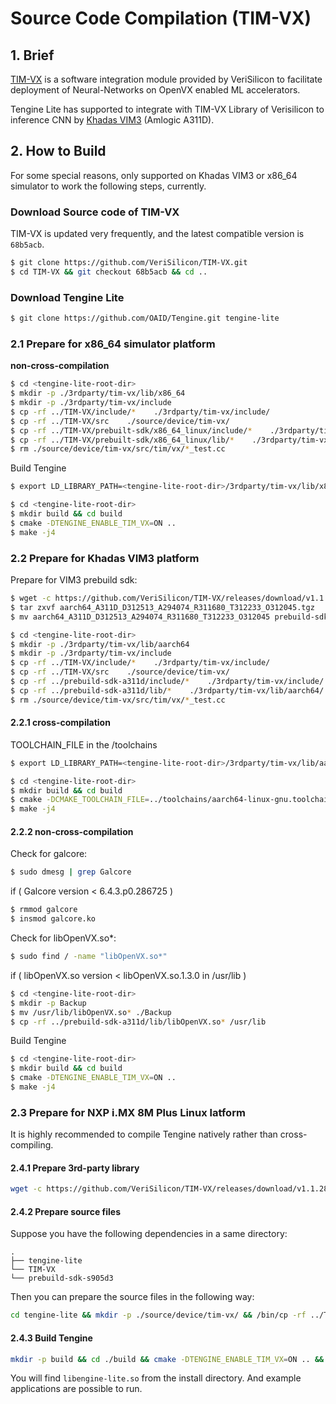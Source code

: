 # Source Code Compilation (TIM-VX)

## 1. Brief

[TIM-VX](https://github.com/VeriSilicon/TIM-VX.git) is a software integration module provided by VeriSilicon to facilitate deployment of Neural-Networks on OpenVX enabled ML accelerators.

Tengine Lite has supported to integrate with TIM-VX Library of Verisilicon to inference CNN by [Khadas VIM3](https://www.khadas.cn/product-page/vim3) (Amlogic A311D).

## 2. How to Build

For some special reasons, only supported on Khadas VIM3 or x86_64 simulator to work the following steps, currently.

### Download Source code of TIM-VX

TIM-VX is updated very frequently, and the latest compatible version is `68b5acb`.

```bash
$ git clone https://github.com/VeriSilicon/TIM-VX.git
$ cd TIM-VX && git checkout 68b5acb && cd ..
```

### Download Tengine Lite

```bash
$ git clone https://github.com/OAID/Tengine.git tengine-lite
```

### 2.1 Prepare for x86_64 simulator platform

**non-cross-compilation**

```bash
$ cd <tengine-lite-root-dir>
$ mkdir -p ./3rdparty/tim-vx/lib/x86_64
$ mkdir -p ./3rdparty/tim-vx/include
$ cp -rf ../TIM-VX/include/*    ./3rdparty/tim-vx/include/
$ cp -rf ../TIM-VX/src    ./source/device/tim-vx/
$ cp -rf ../TIM-VX/prebuilt-sdk/x86_64_linux/include/*    ./3rdparty/tim-vx/include/
$ cp -rf ../TIM-VX/prebuilt-sdk/x86_64_linux/lib/*    ./3rdparty/tim-vx/lib/x86_64/
$ rm ./source/device/tim-vx/src/tim/vx/*_test.cc
```

Build Tengine

```bash
$ export LD_LIBRARY_PATH=<tengine-lite-root-dir>/3rdparty/tim-vx/lib/x86_64

$ cd <tengine-lite-root-dir>
$ mkdir build && cd build
$ cmake -DTENGINE_ENABLE_TIM_VX=ON ..
$ make -j4
```

### 2.2 Prepare for Khadas VIM3 platform

Prepare for VIM3 prebuild sdk:

```bash
$ wget -c https://github.com/VeriSilicon/TIM-VX/releases/download/v1.1.28/aarch64_A311D_D312513_A294074_R311680_T312233_O312045.tgz
$ tar zxvf aarch64_A311D_D312513_A294074_R311680_T312233_O312045.tgz
$ mv aarch64_A311D_D312513_A294074_R311680_T312233_O312045 prebuild-sdk-a311d

$ cd <tengine-lite-root-dir>
$ mkdir -p ./3rdparty/tim-vx/lib/aarch64
$ mkdir -p ./3rdparty/tim-vx/include
$ cp -rf ../TIM-VX/include/*    ./3rdparty/tim-vx/include/
$ cp -rf ../TIM-VX/src    ./source/device/tim-vx/
$ cp -rf ../prebuild-sdk-a311d/include/*    ./3rdparty/tim-vx/include/
$ cp -rf ../prebuild-sdk-a311d/lib/*    ./3rdparty/tim-vx/lib/aarch64/
$ rm ./source/device/tim-vx/src/tim/vx/*_test.cc
```

#### 2.2.1 cross-compilation

TOOLCHAIN_FILE in the <tengine-lite-root-dir>/toolchains
```bash
$ export LD_LIBRARY_PATH=<tengine-lite-root-dir>/3rdparty/tim-vx/lib/aarch64

$ cd <tengine-lite-root-dir>
$ mkdir build && cd build
$ cmake -DCMAKE_TOOLCHAIN_FILE=../toolchains/aarch64-linux-gnu.toolchain.cmake -DTENGINE_ENABLE_TIM_VX=ON ..
$ make -j4
```

#### 2.2.2 non-cross-compilation

Check for galcore:

```bash
$ sudo dmesg | grep Galcore
```

if  ( Galcore version < 6.4.3.p0.286725 )

```bash
$ rmmod galcore
$ insmod galcore.ko
```

Check for libOpenVX.so*:

```bash
$ sudo find / -name "libOpenVX.so*"
```

if  ( libOpenVX.so version <   libOpenVX.so.1.3.0  in  /usr/lib )

```bash
$ cd <tengine-lite-root-dir>
$ mkdir -p Backup
$ mv /usr/lib/libOpenVX.so* ./Backup
$ cp -rf ../prebuild-sdk-a311d/lib/libOpenVX.so* /usr/lib
```

Build Tengine

```bash
$ cd <tengine-lite-root-dir>
$ mkdir build && cd build
$ cmake -DTENGINE_ENABLE_TIM_VX=ON ..
$ make -j4
```


### 2.3 Prepare for NXP i.MX 8M Plus Linux latform

It is highly recommended to compile Tengine natively rather than cross-compiling.

#### 2.4.1 Prepare 3rd-party library

```bash
wget -c https://github.com/VeriSilicon/TIM-VX/releases/download/v1.1.28/aarch64_S905D3_D312513_A294074_R311680_T312233_O312045.tgz && tar xvf aarch64_S905D3_D312513_A294074_R311680_T312233_O312045.tgz && mv aarch64_S905D3_D312513_A294074_R311680_T312233_O312045 prebuild-sdk-s905d3
```

#### 2.4.2 Prepare source files

Suppose you have the following dependencies in a same directory:

```
.
├── tengine-lite
└── TIM-VX
└── prebuild-sdk-s905d3
```

Then you can prepare the source files in the following way:

```bash
cd tengine-lite && mkdir -p ./source/device/tim-vx/ && /bin/cp -rf ../TIM-VX/include ./source/device/tim-vx/ && /bin/cp -rf ../TIM-VX/src ./source/device/tim-vx/ && mkdir -p ./3rdparty/tim-vx/include && mkdir -p ./3rdparty/tim-vx/lib/aarch64 && /bin/cp -rf ../prebuild-sdk-s905d3/include/* ./3rdparty/tim-vx/include/
```

#### 2.4.3 Build Tengine


```bash
mkdir -p build && cd ./build && cmake -DTENGINE_ENABLE_TIM_VX=ON .. && make -j4 VERBOSE=1 && make install
```

You will find `libengine-lite.so` from the install directory. And example applications are possible to run.

